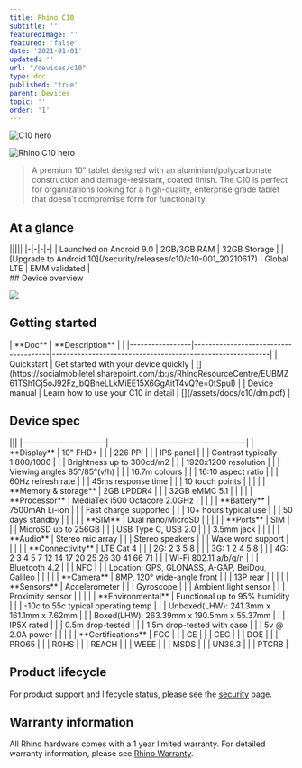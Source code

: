 ```yaml
---
title: Rhino C10
subtitle: ''
featuredImage: ''
featured: 'false'
date: '2021-01-01'
updated: ''
url: "/devices/c10"
type: doc
published: 'true'
parent: Devices
topic: ''
order: '1'
---
```


![C10 hero](https://lh3.googleusercontent.com/PnlZPY_9VInhHOoFsqDxHJMxuW9zIsImLrCGdsauS1eMcRjwOIMJ9wK6aRC3ryoq89EYObruQ-_B4IYqwNZRUP0NtThHn9EwDqIzPSzR0VctAWOkCMizJB-3OxIQENeu0Qv0t3_fqJWspZVcONnNya54BlwCw_MIywlIS5RVkJnSwI2hERNxjTrc77aGDHNi04sfWJ5O29dxfnv47NL3FlZsCFagYnF185eygNHtNnhDM-r7zWp1XoaU5L7W5gg8UFtEJfrccgpLVZpxsy6bfEHqC1QUzi0P8bxJ4-iK87L01NnD1XeLAJbs0qS33h9Ae5kHVqmcAbA_LPtzSrm8AobAixcfqPJRR9qlXyFNwwUG4ggRqFTuI21oGJpoi8C3180U-Msr5eqn8H2PdMpcR4SV5KtAJtknXTDYh-HuUEnCm6UTeK9qnDu0yFRAgi-oRoptECaPxVwDpmptWzP6EG754klB6_9Rya162CIWdYJbc_V-VNYNflhfG_WenWu-vrD-MZZ9ga9nNK7DgzYRFDqx8UQvttbCOmiK-t8rMJ6RmLdTS5fC5I2NY9SP4gQ0jiAwgBhzAIFfW-dmutVRjf8yBDtVQ-Mw9e2_1pMZm6yRjFvmPBI9p2JWeHSNaSUJPc5AQNenoymx7oJ7tpFUQ0FaifhkccDrZhR_LiTuC6j7ckz9vGN77x75-8AeAbIGA2qYP6T9SRXUwzUhY-Pvzz5j8w=w1620-h1037-no?authuser=0)

<div class="device-grid">
  <div class="device-image">
    <img src="/assets/c10-1x.png" alt="Rhino C10 hero">
  </div>
  <div class="device-intro">
    <blockquote>
      A premium 10″ tablet designed with an aluminium/polycarbonate construction and damage-resistant, coated finish. The C10 is perfect for organizations looking for a high-quality, enterprise grade tablet that doesn't compromise form for functionality.
    </blockquote>
  </div>
</div>

## At a glance
<div id="support_table" class="table-headless table-spec" markdown="1">
|||||
|-|-|-|-|
| <i class="fab fa-android"></i> Launched on Android 9.0 | <i class="fas fa-memory"></i> 2GB/3GB RAM | <i class="fas fa-hdd"></i> 32GB Storage |
| <i class="fab fa-android"></i> [Upgrade to Android 10](/security/releases/c10/c10-001_20210617)  | <i class="fas fa-signal"></i> Global LTE | <i class="fas fa-badge-check"></i> EMM validated |
</div>

<div class="device-wireframe-wrapper">
<div class="device-wireframe" markdown="1">
## Device overview

[![](/assets/c10_wireframe.svg)](/assets/c10_wireframe.svg)
</div>
</div>

## Getting started

<div id="support_table" markdown="1">
| **Doc**         | **Description**                      | <i class="fa fa-cloud"></i>                                |
|-----------------|--------------------------------------|------------------------------------------------------------|
| Quickstart      | Get started with your device quickly | [<i class="fas fa-download"></i>](https://socialmobiletel.sharepoint.com/:b:/s/RhinoResourceCentre/EUBMZ61TSh1Cj5oJ92Fz_bQBneLLkMiEE15X6GgAitT4vQ?e=0tSpuI) |
| Device manual   | Learn how to use your C10 in detail  | [<i class="fas fa-download"></i>](/assets/docs/c10/dm.pdf) |
</div>

## Device spec

<div id="support_table" class="table-headless table-spec" markdown="1">
|||
|-----------------------|--------------------------------------|
| **Display**           | 10" FHD+                             |
|                       | 226 PPI                              |
|                       | IPS panel                            |
|                       | Contrast typically 1:800/1000        |
|                       | Brightness up to 300cd/m2            |
|                       | 1920x1200 resolution                 |
|                       | Viewing angles 85°/85°(v/h)          |
|                       | 16.7m colours                        |
|                       | 16:10 aspect ratio                   |
|                       | 60Hz refresh rate                    |
|                       | 45ms response time                   |
|                       | 10 touch points                      |
|                       |                                      |
| **Memory & storage**  | 2GB LPDDR4                           |
|                       | 32GB eMMC 5.1                        |
|                       |                                      |
| **Processor**         | MediaTek i500 Octacore 2.0GHz        |
|                       |                                      |
| **Battery**           | 7500mAh Li-ion                       |
|                       | Fast charge supported                |
|                       | 10+ hours typical use                |
|                       | 50 days standby                      |
|                       |                                      |
| **SIM**               | Dual nano/MicroSD                    |
|                       |                                      |
| **Ports**             | SIM                                  |
|                       | MicroSD up to 256GB                  |
|                       | USB Type C, USB 2.0                  |
|                       | 3.5mm jack                           |
|                       |                                      |
| **Audio**             | Stereo mic array                     |
|                       | Stereo speakers                      |
|                       | Wake word support                    |
|                       |                                      |
| **Connectivity**      | LTE Cat 4                            |
|                       | 2G: 2 3 5 8                          |
|                       | 3G: 1 2 4 5 8                        |
|                       | 4G: 2 3 4 5 7 12 14 17 20 25 26 30 41 66 71 |
|                       | Wi-Fi 802.11 a/b/g/n                  |
|                       | Bluetooth 4.2                        |
|                       | NFC                                  |
|                       | Location: GPS, GLONASS, A-GAP, BeiDou, Galileo |
|                       |                                      |
| **Camera**            | 8MP, 120° wide-angle front           |
|                       | 13P rear                             |
|                       |                                      |
| **Sensors**           | Accelerometer                        |
|                       | Gyroscope                            |
|                       | Ambient light sensor                 |
|                       | Proximity sensor                     |
|                       |                                      |
| **Environmental**     | Functional up to 95% humidity        |
|                       | -10c to 55c typical operating temp   |
|                       | Unboxed(LHW): 241.3mm x 161.1mm x 7.62mm  |
|                       | Boxed(LHW): 263.39mm x 190.5mm x 55.37mm   |
|                       | IP5X rated                           |
|                       | 0.5m drop-tested                     |
|                       | 1.5m drop-tested with case           |
|                       | 5v @ 2.0A power                      |
|                       |                                      |
| **Certifications**    | FCC                                  |
|                       | CE                                   |
|                       | CEC                                  |
|                       | DOE                                  |
|                       | PRO65                                |   
|                       | ROHS                                 |
|                       | REACH                                |
|                       | WEEE                                 |
|                       | MSDS                                 |
|                       | UN38.3                               |
|                       | PTCRB                                |
</div>

## Product lifecycle

For product support and lifecycle status, please see the [security](/security) page.

## Warranty information

All Rhino hardware comes with a 1 year limited warranty. For detailed warranty information, please see [Rhino Warranty](/support/warranty).
